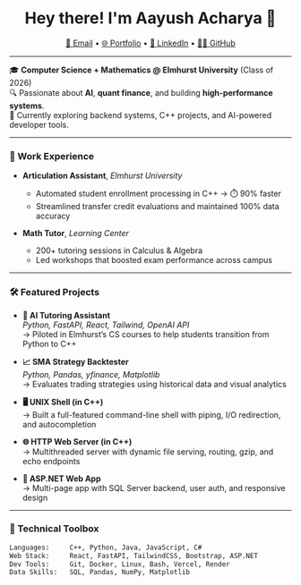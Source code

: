 <h1 align="center">Hey there! I'm Aayush Acharya 👋</h1>
<p align="center">
  <a href="mailto:aayushacharya1545@gmail.com">📧 Email</a> •
  <a href="https://aayushcodes.com">🌐 Portfolio</a> •
  <a href="https://www.linkedin.com/in/aayush4515/">💼 LinkedIn</a> •
  <a href="https://github.com/aayush4515">🧑‍💻 GitHub</a>
</p>

---

🎓 **Computer Science + Mathematics @ Elmhurst University** (Class of 2026)  
🔍 Passionate about **AI**, **quant finance**, and building **high-performance systems**.  
🚀 Currently exploring backend systems, C++ projects, and AI-powered developer tools.

---

### 💼 Work Experience

- **Articulation Assistant**, *Elmhurst University*
  - Automated student enrollment processing in C++ → ⏱️ 90% faster
  - Streamlined transfer credit evaluations and maintained 100% data accuracy

- **Math Tutor**, *Learning Center*
  - 200+ tutoring sessions in Calculus & Algebra
  - Led workshops that boosted exam performance across campus

---

### 🛠️ Featured Projects

- **🤖 AI Tutoring Assistant**  
  *Python, FastAPI, React, Tailwind, OpenAI API*  
  → Piloted in Elmhurst’s CS courses to help students transition from Python to C++

- **📈 SMA Strategy Backtester**  
  *Python, Pandas, yfinance, Matplotlib*  
  → Evaluates trading strategies using historical data and visual analytics

- **🖥️ UNIX Shell (in C++)**  
  → Built a full-featured command-line shell with piping, I/O redirection, and autocompletion

- **🌐 HTTP Web Server (in C++)**  
  → Multithreaded server with dynamic file serving, routing, gzip, and echo endpoints

- **🧩 ASP.NET Web App**  
  → Multi-page app with SQL Server backend, user auth, and responsive design

---

### 🧠 Technical Toolbox

```txt
Languages:     C++, Python, Java, JavaScript, C#
Web Stack:     React, FastAPI, TailwindCSS, Bootstrap, ASP.NET
Dev Tools:     Git, Docker, Linux, Bash, Vercel, Render
Data Skills:   SQL, Pandas, NumPy, Matplotlib
